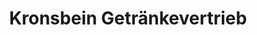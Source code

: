 ---
title: "Kronsbein Getränkevertrieb"
url: /spenge/kronsbein-getraenkevertrieb/
shop: Getränke
---